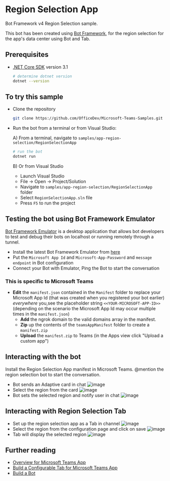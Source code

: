 ﻿# Region Selection App

Bot Framework v4 Region Selection sample.

This bot has been created using [Bot Framework](https://dev.botframework.com), for the region selection for the app's data center using Bot and Tab.

## Prerequisites

- [.NET Core SDK](https://dotnet.microsoft.com/download) version 3.1

  ```bash
  # determine dotnet version
  dotnet --version
  ```

## To try this sample

- Clone the repository

    ```bash
    git clone https://github.com/OfficeDev/Microsoft-Teams-Samples.git
    ```

- Run the bot from a terminal or from Visual Studio:

  A) From a terminal, navigate to `samples/app-region-selection/RegionSelectionApp`

  ```bash
  # run the bot
  dotnet run
  ```

  B) Or from Visual Studio

  - Launch Visual Studio
  - File -> Open -> Project/Solution
  - Navigate to `samples/app-region-selection/RegionSelectionApp` folder
  - Select `RegionSelectionApp.sln` file
  - Press `F5` to run the project

## Testing the bot using Bot Framework Emulator

[Bot Framework Emulator](https://github.com/microsoft/botframework-emulator) is a desktop application that allows bot developers to test and debug their bots on localhost or running remotely through a tunnel.

- Install the latest Bot Framework Emulator from [here](https://github.com/Microsoft/BotFramework-Emulator/releases)
- Put the `Microsoft App Id` and `Microsoft-App-Password` and `message endpoint` in Bot configuration
- Connect your Bot with Emulator, Ping the Bot to start the conversation

### This is specific to Microsoft Teams

 - **Edit** the `manifest.json` contained in the `Manifest` folder to replace your Microsoft App Id (that was created when you registered your bot earlier) *everywhere*      you,see the placeholder string `<<YOUR-MICROSOFT-APP-ID>>` (depending on the scenario the Microsoft App Id may occur multiple times in the `manifest.json`)
    - **Add** the ngrok domain to the valid domains array in the manifest. 
    - **Zip** up the contents of the `teamsAppManifest` folder to create a `manifest.zip`
    - **Upload** the `manifest.zip` to Teams (in the Apps view click "Upload a custom app")

## Interacting with the bot

Install the Region Selection App manifest in Microsoft Teams. @mention the region selection bot to start the conversation.
- Bot sends an Adaptive card in chat
![image](https://user-images.githubusercontent.com/50989436/108982436-cf0ea880-76b3-11eb-9d95-5f0394f92851.png)
- Select the region from the card
![image](https://user-images.githubusercontent.com/50989436/108982477-dafa6a80-76b3-11eb-8165-994feb4e0f75.png)
- Bot sets the selected region and notify user in chat
![image](https://user-images.githubusercontent.com/50989436/108982510-e483d280-76b3-11eb-9501-a382e7fba6e6.png)

## Interacting with Region Selection Tab

- Set up the region selection app as a Tab in channel
![image](https://user-images.githubusercontent.com/50989436/108982548-ef3e6780-76b3-11eb-8133-7578a121dac9.png)
- Select the region from the configuration page and click on save
![image](https://user-images.githubusercontent.com/50989436/108982582-f796a280-76b3-11eb-815e-c3c51e5c54a3.png)
- Tab will display the selected region
![image](https://user-images.githubusercontent.com/50989436/108982607-fe251a00-76b3-11eb-9fc6-a572cc29109f.png)


## Further reading
- [Overview for Microsoft Teams App](https://docs.microsoft.com/en-us/microsoftteams/platform/build-your-first-app/build-first-app-overview)
- [Build a Configurable Tab for Microsoft Teams App](https://docs.microsoft.com/en-us/microsoftteams/platform/build-your-first-app/build-channel-tab)
- [Build a Bot](https://docs.microsoft.com/en-us/microsoftteams/platform/build-your-first-app/build-bot)

